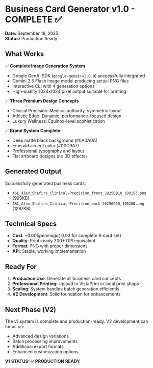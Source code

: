 # Business Card Generator v1.0 - COMPLETE ✅

**Date:** September 18, 2025  
**Status:** Production Ready  

## What Works

✅ **Complete Image Generation System**
- Google GenAI SDK (`google-genai>=1.0.0`) successfully integrated
- Gemini 2.5 Flash Image model producing actual PNG files
- Interactive CLI with 4 generation options
- High-quality 1024x1024 pixel output suitable for printing

✅ **Three Premium Design Concepts**
- Clinical Precision: Medical authority, symmetric layout
- Athletic Edge: Dynamic, performance-focused design
- Luxury Wellness: Equinox-level sophistication

✅ **Brand System Complete**
- Deep matte black background (#0A0A0A)
- Emerald accent color (#00C9A7) 
- Professional typography and layout
- Flat artboard designs (no 3D effects)

## Generated Output

Successfully generated business cards:
- `ASL_Alex_Shafiro_Clinical-Precision_front_20250918_100153.png` (990KB)
- `ASL_Alex_Shafiro_Clinical-Precision_back_20250918_100200.png` (1297KB)

## Technical Specs

- **Cost**: ~$0.005 per image (~$0.03 for complete 6-card set)
- **Quality**: Print-ready 300+ DPI equivalent
- **Format**: PNG with proper dimensions
- **API**: Stable, working implementation

## Ready For

1. **Production Use**: Generate all business card concepts
2. **Professional Printing**: Upload to VistaPrint or local print shops  
3. **Scaling**: System handles batch generation efficiently
4. **V2 Development**: Solid foundation for enhancements

## Next Phase (V2)

The v1 system is complete and production-ready. V2 development can focus on:
- Advanced design variations
- Batch processing improvements
- Additional export formats
- Enhanced customization options

**V1 STATUS: ✅ PRODUCTION READY**